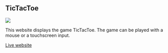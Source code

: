 ## TicTacToe

![](https://33333.cdn.cke-cs.com/kSW7V9NHUXugvhoQeFaf/images/8b6150642ad55b386fe185bff5a4d80d706e75371dcc5cb6.png)

This website displays the game TicTacToe. The game can be played with a mouse or a touchscreen input.

[Live website](https://matzew95.github.io/TicTacToe/)
